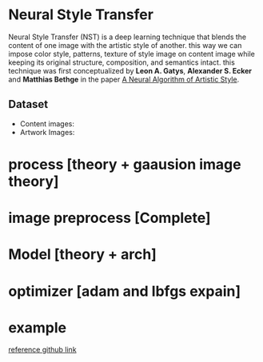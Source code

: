# Neural Style Transfer
Neural Style Transfer (NST) is a deep learning technique that blends the content of one image with the artistic style of another. this way we can impose color style, patterns, texture of style image on content image while keeping its original structure, composition, and semantics intact.
this technique was first conceptualized by **Leon A. Gatys**, **Alexander S. Ecker** and **Matthias Bethge** in the paper [A Neural Algorithm of Artistic Style](https://arxiv.org/pdf/1508.06576).

## Dataset
- Content images: 
- Artwork Images:

# process [theory + gaausion image theory]

# image preprocess [Complete]

# Model [theory + arch]

# optimizer [adam and lbfgs expain]

# example

[reference github link](https://github.com/gordicaleksa/pytorch-neural-style-transfer)
